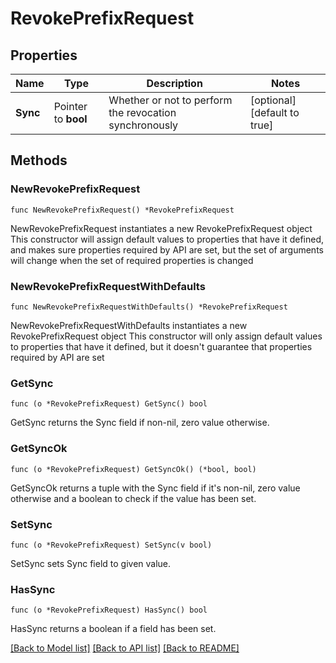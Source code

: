 # RevokePrefixRequest


## Properties

Name | Type | Description | Notes
------------ | ------------- | ------------- | -------------
**Sync** | Pointer to **bool** | Whether or not to perform the revocation synchronously | [optional] [default to true]



## Methods


### NewRevokePrefixRequest

`func NewRevokePrefixRequest() *RevokePrefixRequest`

NewRevokePrefixRequest instantiates a new RevokePrefixRequest object
This constructor will assign default values to properties that have it defined,
and makes sure properties required by API are set, but the set of arguments
will change when the set of required properties is changed

### NewRevokePrefixRequestWithDefaults

`func NewRevokePrefixRequestWithDefaults() *RevokePrefixRequest`

NewRevokePrefixRequestWithDefaults instantiates a new RevokePrefixRequest object
This constructor will only assign default values to properties that have it defined,
but it doesn't guarantee that properties required by API are set


### GetSync

`func (o *RevokePrefixRequest) GetSync() bool`

GetSync returns the Sync field if non-nil, zero value otherwise.

### GetSyncOk

`func (o *RevokePrefixRequest) GetSyncOk() (*bool, bool)`

GetSyncOk returns a tuple with the Sync field if it's non-nil, zero value otherwise
and a boolean to check if the value has been set.

### SetSync

`func (o *RevokePrefixRequest) SetSync(v bool)`

SetSync sets Sync field to given value.


### HasSync

`func (o *RevokePrefixRequest) HasSync() bool`

HasSync returns a boolean if a field has been set.









[[Back to Model list]](../README.md#documentation-for-models) [[Back to API list]](../README.md#documentation-for-api-endpoints) [[Back to README]](../README.md)


